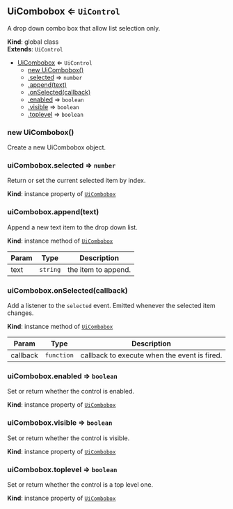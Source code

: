 
<a id="uicombobox"></a>
## UiCombobox ⇐ <code>UiControl</code>
A drop down combo box that allow list selection only.

**Kind**: global class  
**Extends**: <code>UiControl</code>  

* [UiCombobox](#UiCombobox) ⇐ <code>UiControl</code>
    * [new UiCombobox()](#new_UiCombobox_new)
    * [.selected](#UiCombobox_selected) ⇒ <code>number</code>
    * [.append(text)](#UiCombobox_append)
    * [.onSelected(callback)](#UiCombobox_onSelected)
    * [.enabled](#UiCombobox_enabled) ⇒ <code>boolean</code>
    * [.visible](#UiCombobox_visible) ⇒ <code>boolean</code>
    * [.toplevel](#UiCombobox_toplevel) ⇒ <code>boolean</code>


<a id="new_uicombobox_new"></a>
### new UiCombobox()
Create a new UiCombobox object.


<a id="uicombobox_selected"></a>
### uiCombobox.selected ⇒ <code>number</code>
Return or set the current selected item by index.

**Kind**: instance property of [<code>UiCombobox</code>](#UiCombobox)  

<a id="uicombobox_append"></a>
### uiCombobox.append(text)
Append a new text item to the drop down list.

**Kind**: instance method of [<code>UiCombobox</code>](#UiCombobox)  

| Param | Type | Description |
| --- | --- | --- |
| text | <code>string</code> | the item to append. |


<a id="uicombobox_onselected"></a>
### uiCombobox.onSelected(callback)
Add a listener to the `selected` event. Emitted whenever the selected
item changes.

**Kind**: instance method of [<code>UiCombobox</code>](#UiCombobox)  

| Param | Type | Description |
| --- | --- | --- |
| callback | <code>function</code> | callback to execute when the event is fired. |


<a id="uicombobox_enabled"></a>
### uiCombobox.enabled ⇒ <code>boolean</code>
Set or return whether the control is enabled.

**Kind**: instance property of [<code>UiCombobox</code>](#UiCombobox)  

<a id="uicombobox_visible"></a>
### uiCombobox.visible ⇒ <code>boolean</code>
Set or return whether the control is visible.

**Kind**: instance property of [<code>UiCombobox</code>](#UiCombobox)  

<a id="uicombobox_toplevel"></a>
### uiCombobox.toplevel ⇒ <code>boolean</code>
Set or return whether the control is a top level one.

**Kind**: instance property of [<code>UiCombobox</code>](#UiCombobox)  
